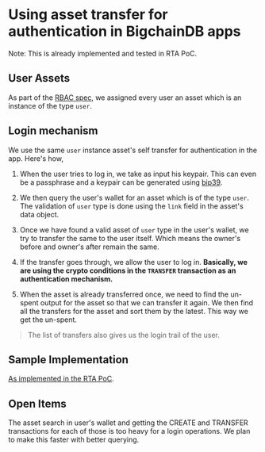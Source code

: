 # Using asset transfer for authentication in BigchainDB apps

Note: This is already implemented and tested in RTA PoC.

## User Assets

As part of the [RBAC spec](https://github.com/ascribe/project-jannowitz/blob/master/rbac/rbac.md#app-types-and-instances), we assigned every user an asset which is an instance of the type `user`.

## Login mechanism

We use the same `user` instance asset's self transfer for authentication in the app. Here's how,

1. When the user tries to log in, we take as input his keypair. This can even be a passphrase and a keypair can be generated using [bip39](https://github.com/bitcoin/bips/blob/master/bip-0039.mediawiki).

1. We then query the user's wallet for an asset which is of the type `user`. The validation of `user` type is done using the `link` field in the asset's data object.

1. Once we have found a valid asset of `user` type in the user's wallet, we try to transfer the same to the user itself. Which means the owner's before and owner's after remain the same.

1. If the transfer goes through, we allow the user to log in. __Basically, we are using the crypto conditions in the `TRANSFER` transaction as an authentication mechanism.__

1. When the asset is already transferred once, we need to find the un-spent output for the asset so that we can transfer it again. We then find all the transfers for the asset and sort them by the latest. This way we get the un-spent.
> The list of transfers also gives us the login trail of the user.

## Sample Implementation

[As implemented in the RTA PoC](https://github.com/ascribe/vehicle-registry/blob/master/src/client/src/app/shared/auth.service.ts).

## Open Items

The asset search in user's wallet and getting the CREATE and TRANSFER transactions for each of those is too heavy for a login operations. We plan to make this faster with better querying.